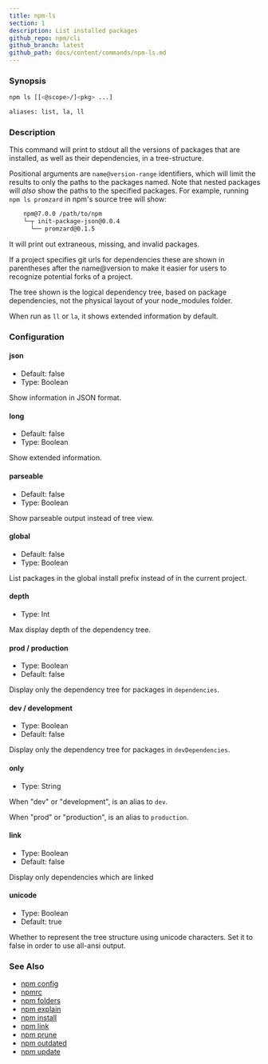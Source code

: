 ```yaml
---
title: npm-ls
section: 1
description: List installed packages
github_repo: npm/cli
github_branch: latest
github_path: docs/content/commands/npm-ls.md
---
```


### Synopsis

```bash
npm ls [[<@scope>/]<pkg> ...]

aliases: list, la, ll
```

### Description

This command will print to stdout all the versions of packages that are
installed, as well as their dependencies, in a tree-structure.

Positional arguments are `name@version-range` identifiers, which will
limit the results to only the paths to the packages named.  Note that
nested packages will *also* show the paths to the specified packages.
For example, running `npm ls promzard` in npm's source tree will show:

```bash
    npm@7.0.0 /path/to/npm
    └─┬ init-package-json@0.0.4
      └── promzard@0.1.5
```

It will print out extraneous, missing, and invalid packages.

If a project specifies git urls for dependencies these are shown
in parentheses after the name@version to make it easier for users to
recognize potential forks of a project.

The tree shown is the logical dependency tree, based on package
dependencies, not the physical layout of your node_modules folder.

When run as `ll` or `la`, it shows extended information by default.

### Configuration

#### json

* Default: false
* Type: Boolean

Show information in JSON format.

#### long

* Default: false
* Type: Boolean

Show extended information.

#### parseable

* Default: false
* Type: Boolean

Show parseable output instead of tree view.

#### global

* Default: false
* Type: Boolean

List packages in the global install prefix instead of in the current
project.

#### depth

* Type: Int

Max display depth of the dependency tree.

#### prod / production

* Type: Boolean
* Default: false

Display only the dependency tree for packages in `dependencies`.

#### dev / development

* Type: Boolean
* Default: false

Display only the dependency tree for packages in `devDependencies`.

#### only

* Type: String

When "dev" or "development", is an alias to `dev`.

When "prod" or "production", is an alias to `production`.

#### link

* Type: Boolean
* Default: false

Display only dependencies which are linked

#### unicode

* Type: Boolean
* Default: true

Whether to represent the tree structure using unicode characters.
Set it to false in order to use all-ansi output.

### See Also

* [npm config](/cli/v7/commands/npm-config)
* [npmrc](/cli/v7/configuring-npm/npmrc)
* [npm folders](/cli/v7/configuring-npm/folders)
* [npm explain](/cli/v7/commands/npm-explain)
* [npm install](/cli/v7/commands/npm-install)
* [npm link](/cli/v7/commands/npm-link)
* [npm prune](/cli/v7/commands/npm-prune)
* [npm outdated](/cli/v7/commands/npm-outdated)
* [npm update](/cli/v7/commands/npm-update)
